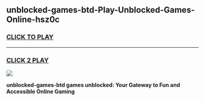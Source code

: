 
## unblocked-games-btd-Play-Unblocked-Games-Online-hsz0c
<h3>
<a href="https://premium76.site?title=unblocked-games-btd&ref=25A">CLICK TO PLAY</a></h3>
<hr>

<h3>
<a href="https://premium76.site?title=unblocked-games-btd&ref=25A">CLICK 2 PLAY</a>
  
</h3>

<a href="https://premium76.site?title=unblocked-games-btd&ref=25A"><img src="https://clearcache.store/games.png"></a>


**unblocked-games-btd games unblocked: Your Gateway to Fun and Accessible Online Gaming**
